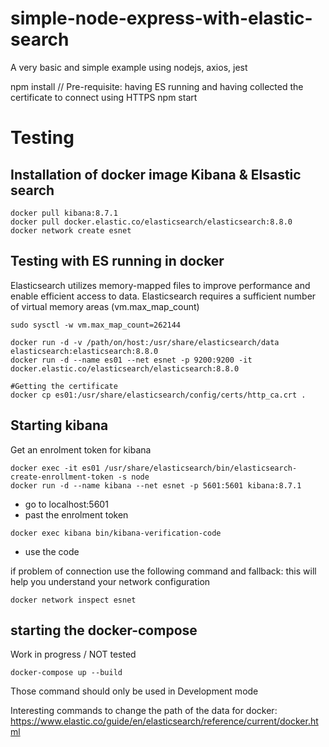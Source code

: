 # simple-node-express-with-elastic-search 
A very basic and simple example using nodejs, axios, jest 

npm install
// Pre-requisite: having ES running and having collected the certificate to connect using HTTPS
npm start 

# Testing
## Installation of docker image Kibana & Elsastic search

```console
docker pull kibana:8.7.1
docker pull docker.elastic.co/elasticsearch/elasticsearch:8.8.0
docker network create esnet
```

## Testing with ES running in docker

Elasticsearch utilizes memory-mapped files to improve performance and enable efficient access to data.
Elasticsearch requires a sufficient number of virtual memory areas (vm.max_map_count)
```console
sudo sysctl -w vm.max_map_count=262144

docker run -d -v /path/on/host:/usr/share/elasticsearch/data elasticsearch:elasticsearch:8.8.0
docker run -d --name es01 --net esnet -p 9200:9200 -it docker.elastic.co/elasticsearch/elasticsearch:8.8.0

#Getting the certificate
docker cp es01:/usr/share/elasticsearch/config/certs/http_ca.crt .
```


## Starting kibana

Get an enrolment token for kibana
```console
docker exec -it es01 /usr/share/elasticsearch/bin/elasticsearch-create-enrollment-token -s node
docker run -d --name kibana --net esnet -p 5601:5601 kibana:8.7.1
```

- go to localhost:5601
- past the enrolment token
```console
docker exec kibana bin/kibana-verification-code
```
- use the code

if problem of connection use the following command and fallback: this will help you understand your network configuration
```console
docker network inspect esnet
```


## starting the docker-compose
Work in progress / NOT tested
```console
docker-compose up --build
```
Those command should only be used in Development mode

Interesting commands to change the path of the data for docker:
https://www.elastic.co/guide/en/elasticsearch/reference/current/docker.html
